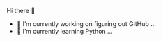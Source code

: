 Hi there 👋

- 🔭 I’m currently working on figuring out GitHub ...
- 🌱 I’m currently learning Python ...
<!--
**cristinalucin/cristinalucin** is a ✨ _special_ ✨ repository because its `README.md` (this file) appears on your GitHub profile.

Here are some ideas to get you started:

- 🔭 I’m currently working on figuring out GitHub ...
- 🌱 I’m currently learning Python ...
- 👯 I’m looking to collaborate on ...
- 🤔 I’m looking for help with ...
- 💬 Ask me about ...
- 📫 How to reach me: ...
- 😄 Pronouns: ...
- ⚡ Fun fact: ...
-->

